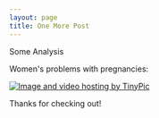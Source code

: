 ```yaml
---
layout: page
title: One More Post
---
```

Some Analysis
<p align="center">
  
  Women's problems with pregnancies:
  
  <a href="http://tinypic.com?ref=jkahc9" target="_blank"><img src="http://i63.tinypic.com/jkahc9.jpg" border="0" alt="Image and video hosting by TinyPic"></a>
  
  
</p>

Thanks for checking out!
